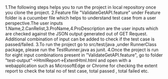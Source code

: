 1.The following steps helps you to run the project in local repository once you clone the project.
2.Feature file "ValidateGetAPI.feature" under Feature folder is a cucumber file which helps to understand test case from a user perspective.The user inputs 1.Name,2.CanRelist,3.ProName,4.ProDescription are the user inputs which are checked against the JSON output generated out of GET Request. Additional combination of input can be added to check if the test case is passed/failed.
3.To run the project go to src/test/java ,under RunnerClass package, please run the TestRunner.java as junit.
4.Once the project is run for eight input combinations present in "ValidateGetAPI.feature", go to folder "test-output"->HtmlReport->ExtentHtml.html and open with a webapplication such as MicrosoftEdge or Chrome for checking the extent report to check the total no of test case, total passed , total failed etc.
